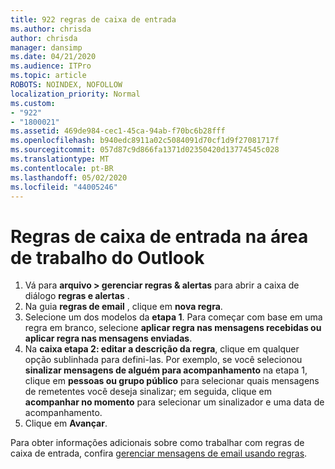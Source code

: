 ```yaml
---
title: 922 regras de caixa de entrada
ms.author: chrisda
author: chrisda
manager: dansimp
ms.date: 04/21/2020
ms.audience: ITPro
ms.topic: article
ROBOTS: NOINDEX, NOFOLLOW
localization_priority: Normal
ms.custom:
- "922"
- "1800021"
ms.assetid: 469de984-cec1-45ca-94ab-f70bc6b28fff
ms.openlocfilehash: b940edc8911a02c5084091d70cf1d9f27081717f
ms.sourcegitcommit: 057d87c9d866fa1371d02350420d13774545c028
ms.translationtype: MT
ms.contentlocale: pt-BR
ms.lasthandoff: 05/02/2020
ms.locfileid: "44005246"
---
```

# <a name="inbox-rules-in-outlook-desktop"></a>Regras de caixa de entrada na área de trabalho do Outlook

1. Vá para **arquivo > gerenciar regras & alertas** para abrir a caixa de diálogo **regras e alertas** .
2. Na guia **regras de email** , clique em **nova regra**.
3. Selecione um dos modelos da **etapa 1**. Para começar com base em uma regra em branco, selecione **aplicar regra nas mensagens recebidas ou aplicar regra nas mensagens enviadas**.
4. Na **caixa etapa 2: editar a descrição da regra**, clique em qualquer opção sublinhada para defini-las. Por exemplo, se você selecionou **sinalizar mensagens de alguém para acompanhamento** na etapa 1, clique em **pessoas ou grupo público** para selecionar quais mensagens de remetentes você deseja sinalizar; em seguida, clique em **acompanhar no momento** para selecionar um sinalizador e uma data de acompanhamento.
5. Clique em **Avançar**.

Para obter informações adicionais sobre como trabalhar com regras de caixa de entrada, confira [gerenciar mensagens de email usando regras](https://support.office.com/article/manage-email-messages-by-using-rules-c24f5dea-9465-4df4-ad17-a50704d66c59).

